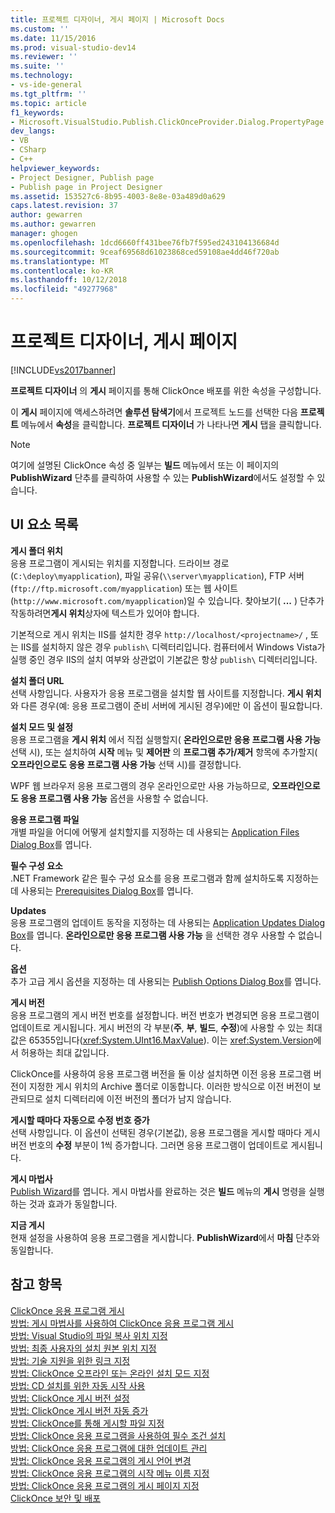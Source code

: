 ```yaml
---
title: 프로젝트 디자이너, 게시 페이지 | Microsoft Docs
ms.custom: ''
ms.date: 11/15/2016
ms.prod: visual-studio-dev14
ms.reviewer: ''
ms.suite: ''
ms.technology:
- vs-ide-general
ms.tgt_pltfrm: ''
ms.topic: article
f1_keywords:
- Microsoft.VisualStudio.Publish.ClickOnceProvider.Dialog.PropertyPage
dev_langs:
- VB
- CSharp
- C++
helpviewer_keywords:
- Project Designer, Publish page
- Publish page in Project Designer
ms.assetid: 153527c6-8b95-4003-8e8e-03a489d0a629
caps.latest.revision: 37
author: gewarren
ms.author: gewarren
manager: ghogen
ms.openlocfilehash: 1dcd6660ff431bee76fb7f595ed243104136684d
ms.sourcegitcommit: 9ceaf69568d61023868ced59108ae4dd46f720ab
ms.translationtype: MT
ms.contentlocale: ko-KR
ms.lasthandoff: 10/12/2018
ms.locfileid: "49277968"
---
```

# <a name="publish-page-project-designer"></a>프로젝트 디자이너, 게시 페이지
[!INCLUDE[vs2017banner](../../includes/vs2017banner.md)]

  
**프로젝트 디자이너** 의 **게시** 페이지를 통해 ClickOnce 배포를 위한 속성을 구성합니다.  
  
 이 **게시** 페이지에 액세스하려면 **솔루션 탐색기**에서 프로젝트 노드를 선택한 다음 **프로젝트** 메뉴에서 **속성**을 클릭합니다. **프로젝트 디자이너** 가 나타나면 **게시** 탭을 클릭합니다.  
  
> [!NOTE]
>  여기에 설명된 ClickOnce 속성 중 일부는 **빌드** 메뉴에서 또는 이 페이지의 **PublishWizard** 단추를 클릭하여 사용할 수 있는 **PublishWizard**에서도 설정할 수 있습니다.  
  
## <a name="uielement-list"></a>UI 요소 목록  
 **게시 폴더 위치**  
 응용 프로그램이 게시되는 위치를 지정합니다. 드라이브 경로(`C:\deploy\myapplication`), 파일 공유(`\\server\myapplication`), FTP 서버(`ftp://ftp.microsoft.com/myapplication`) 또는 웹 사이트(`http://www.microsoft.com/myapplication`)일 수 있습니다. 찾아보기( **...** ) 단추가 작동하려면**게시 위치**상자에 텍스트가 있어야 합니다.  
  
 기본적으로 게시 위치는 IIS를 설치한 경우 `http://localhost/<projectname>/` , 또는 IIS를 설치하지 않은 경우 `publish\` 디렉터리입니다. 컴퓨터에서 Windows Vista가 실행 중인 경우 IIS의 설치 여부와 상관없이 기본값은 항상 `publish\` 디렉터리입니다.  
  
 **설치 폴더 URL**  
 선택 사항입니다. 사용자가 응용 프로그램을 설치할 웹 사이트를 지정합니다. **게시 위치**와 다른 경우(예: 응용 프로그램이 준비 서버에 게시된 경우)에만 이 옵션이 필요합니다.  
  
 **설치 모드 및 설정**  
 응용 프로그램을 **게시 위치** 에서 직접 실행할지( **온라인으로만 응용 프로그램 사용 가능** 선택 시), 또는 설치하여 **시작** 메뉴 및 **제어판** 의 **프로그램 추가/제거** 항목에 추가할지( **오프라인으로도 응용 프로그램 사용 가능** 선택 시)를 결정합니다.  
  
 WPF 웹 브라우저 응용 프로그램의 경우 온라인으로만 사용 가능하므로, **오프라인으로도 응용 프로그램 사용 가능** 옵션을 사용할 수 없습니다.  
  
 **응용 프로그램 파일**  
 개별 파일을 어디에 어떻게 설치할지를 지정하는 데 사용되는 [Application Files Dialog Box](http://msdn.microsoft.com/en-us/b06dff3a-b87a-4caf-996b-7a4acf8137a8)를 엽니다.  
  
 **필수 구성 요소**  
 .NET Framework 같은 필수 구성 요소를 응용 프로그램과 함께 설치하도록 지정하는 데 사용되는 [Prerequisites Dialog Box](../../ide/reference/prerequisites-dialog-box.md)를 엽니다.  
  
 **Updates**  
 응용 프로그램의 업데이트 동작을 지정하는 데 사용되는 [Application Updates Dialog Box](http://msdn.microsoft.com/en-us/8eca8743-8e68-4d04-bfd5-4dc0a9b2934f)를 엽니다. **온라인으로만 응용 프로그램 사용 가능** 을 선택한 경우 사용할 수 없습니다.  
  
 **옵션**  
 추가 고급 게시 옵션을 지정하는 데 사용되는 [Publish Options Dialog Box](http://msdn.microsoft.com/en-us/fd9baa1b-7311-4f9e-8ffb-ae50cf110592)를 엽니다.  
  
 **게시 버전**  
 응용 프로그램의 게시 버전 번호를 설정합니다. 버전 번호가 변경되면 응용 프로그램이 업데이트로 게시됩니다. 게시 버전의 각 부분(**주**, **부**, **빌드**, **수정**)에 사용할 수 있는 최대 값은 65355입니다(<xref:System.UInt16.MaxValue>). 이는 <xref:System.Version>에서 허용하는 최대 값입니다.  
  
 ClickOnce를 사용하여 응용 프로그램 버전을 둘 이상 설치하면 이전 응용 프로그램 버전이 지정한 게시 위치의 Archive 폴더로 이동합니다. 이러한 방식으로 이전 버전이 보관되므로 설치 디렉터리에 이전 버전의 폴더가 남지 않습니다.  
  
 **게시할 때마다 자동으로 수정 번호 증가**  
 선택 사항입니다. 이 옵션이 선택된 경우(기본값), 응용 프로그램을 게시할 때마다 게시 버전 번호의 **수정** 부분이 1씩 증가합니다. 그러면 응용 프로그램이 업데이트로 게시됩니다.  
  
 **게시 마법사**  
 [Publish Wizard](http://msdn.microsoft.com/en-us/fc6abebd-13d6-48e4-a567-fbc52dad0872)를 엽니다. 게시 마법사를 완료하는 것은 **빌드** 메뉴의 **게시** 명령을 실행하는 것과 효과가 동일합니다.  
  
 **지금 게시**  
 현재 설정을 사용하여 응용 프로그램을 게시합니다. **PublishWizard**에서 **마침** 단추와 동일합니다.  
  
## <a name="see-also"></a>참고 항목  
 [ClickOnce 응용 프로그램 게시](../../deployment/publishing-clickonce-applications.md)   
 [방법: 게시 마법사를 사용하여 ClickOnce 응용 프로그램 게시](../../deployment/how-to-publish-a-clickonce-application-using-the-publish-wizard.md)   
 [방법: Visual Studio의 파일 복사 위치 지정](../../deployment/how-to-specify-where-visual-studio-copies-the-files.md)   
 [방법: 최종 사용자의 설치 원본 위치 지정](../../deployment/how-to-specify-the-location-where-end-users-will-install-from.md)   
 [방법: 기술 지원을 위한 링크 지정](../../deployment/how-to-specify-a-link-for-technical-support.md)   
 [방법: ClickOnce 오프라인 또는 온라인 설치 모드 지정](../../deployment/how-to-specify-the-clickonce-offline-or-online-install-mode.md)   
 [방법: CD 설치를 위한 자동 시작 사용](../../deployment/how-to-enable-autostart-for-cd-installations.md)   
 [방법: ClickOnce 게시 버전 설정](../../deployment/how-to-set-the-clickonce-publish-version.md)   
 [방법: ClickOnce 게시 버전 자동 증가](../../deployment/how-to-automatically-increment-the-clickonce-publish-version.md)   
 [방법: ClickOnce를 통해 게시할 파일 지정](../../deployment/how-to-specify-which-files-are-published-by-clickonce.md)   
 [방법: ClickOnce 응용 프로그램을 사용하여 필수 조건 설치](../../deployment/how-to-install-prerequisites-with-a-clickonce-application.md)   
 [방법: ClickOnce 응용 프로그램에 대한 업데이트 관리](../../deployment/how-to-manage-updates-for-a-clickonce-application.md)   
 [방법: ClickOnce 응용 프로그램의 게시 언어 변경](../../deployment/how-to-change-the-publish-language-for-a-clickonce-application.md)   
 [방법: ClickOnce 응용 프로그램의 시작 메뉴 이름 지정](../../deployment/how-to-specify-a-start-menu-name-for-a-clickonce-application.md)   
 [방법: ClickOnce 응용 프로그램의 게시 페이지 지정](../../deployment/how-to-specify-a-publish-page-for-a-clickonce-application.md)   
 [ClickOnce 보안 및 배포](../../deployment/clickonce-security-and-deployment.md)



